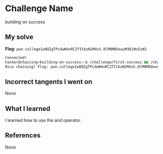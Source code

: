 # Challenge Name
building on success

## My solve
**Flag:** `pwn.college{w0QZgTPcdwW4nRCZfItbzN2M4xS.0lM0MDOxwyM3EzNzEzW}`

```bash
Connected!
hacker@chaining~building-on-success:~$ /challenge/first-success && /challenge/second
Nice chaining! Flag: pwn.college{w0QZgTPcdwW4nRCZfItbzN2M4xS.0lM0MDOxwyM3EzNzEzW}
```
## Incorrect tangents I went on
None

## What I learned
I learned how to use the and operator.

## References 
None
